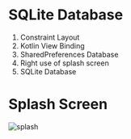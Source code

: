 # SQLite Database

01. Constraint Layout
02. Kotlin View Binding
03. SharedPreferences Database
04. Right use of splash screen
05. SQLite Database

# Splash Screen
![splash](https://user-images.githubusercontent.com/48696824/116658576-fa628c00-a9b1-11eb-9334-4be0ce9580a1.jpg)
 
